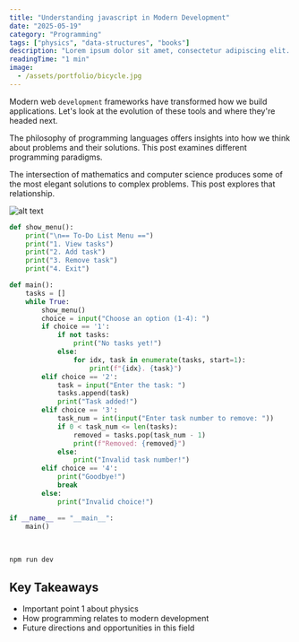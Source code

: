 ```yaml
---
title: "Understanding javascript in Modern Development"
date: "2025-05-19"
category: "Programming"
tags: ["physics", "data-structures", "books"]
description: "Lorem ipsum dolor sit amet, consectetur adipiscing elit. Sed efficitur nunc vel eros tincidunt, id fringilla justo tinci..."
readingTime: "1 min"
image:
  - /assets/portfolio/bicycle.jpg
---
```


Modern web `development` frameworks have transformed how we build applications. Let's look at the evolution of these tools and where they're headed next.

The philosophy of programming languages offers insights into how we think about problems and their solutions. This post examines different programming paradigms.

The intersection of mathematics and computer science produces some of the most elegant solutions to complex problems. This post explores that relationship.

![alt text](/assets/portfolio/bicycle.jpg)


```python title="my-test-file.py"
def show_menu():
    print("\n== To-Do List Menu ==")
    print("1. View tasks")
    print("2. Add task")
    print("3. Remove task")
    print("4. Exit")

def main():
    tasks = []
    while True:
        show_menu()
        choice = input("Choose an option (1-4): ")
        if choice == '1':
            if not tasks:
                print("No tasks yet!")
            else:
                for idx, task in enumerate(tasks, start=1):
                    print(f"{idx}. {task}")
        elif choice == '2':
            task = input("Enter the task: ")
            tasks.append(task)
            print("Task added!")
        elif choice == '3':
            task_num = int(input("Enter task number to remove: "))
            if 0 < task_num <= len(tasks):
                removed = tasks.pop(task_num - 1)
                print(f"Removed: {removed}")
            else:
                print("Invalid task number!")
        elif choice == '4':
            print("Goodbye!")
            break
        else:
            print("Invalid choice!")

if __name__ == "__main__":
    main()

```

<br>

```shell title="NPM running Astro dev"
npm run dev
```

## Key Takeaways

- Important point 1 about physics
- How programming relates to modern development
- Future directions and opportunities in this field
